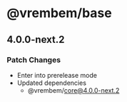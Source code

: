 # @vrembem/base

## 4.0.0-next.2

### Patch Changes

- Enter into prerelease mode
- Updated dependencies
  - @vrembem/core@4.0.0-next.2
